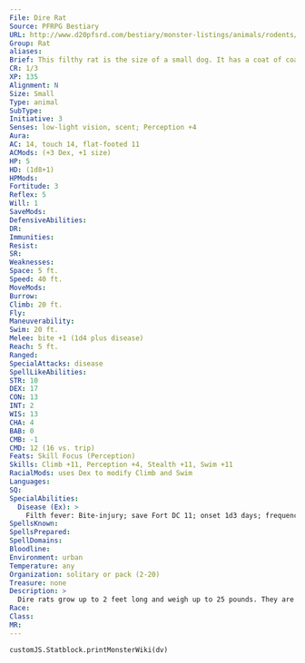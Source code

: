 ```yaml
---
File: Dire Rat
Source: PFRPG Bestiary
URL: http://www.d20pfsrd.com/bestiary/monster-listings/animals/rodents/rat/dire-rat
Group: Rat
aliases: 
Brief: This filthy rat is the size of a small dog. It has a coat of coarse fur, a long and scabby tail, and two glittering eyes.
CR: 1/3
XP: 135
Alignment: N
Size: Small
Type: animal
SubType: 
Initiative: 3
Senses: low-light vision, scent; Perception +4
Aura: 
AC: 14, touch 14, flat-footed 11
ACMods: (+3 Dex, +1 size)
HP: 5
HD: (1d8+1)
HPMods: 
Fortitude: 3
Reflex: 5
Will: 1
SaveMods: 
DefensiveAbilities: 
DR: 
Immunities: 
Resist: 
SR: 
Weaknesses: 
Space: 5 ft.
Speed: 40 ft.
MoveMods: 
Burrow: 
Climb: 20 ft.
Fly: 
Maneuverability: 
Swim: 20 ft.
Melee: bite +1 (1d4 plus disease)
Reach: 5 ft.
Ranged: 
SpecialAttacks: disease
SpellLikeAbilities: 
STR: 10
DEX: 17
CON: 13
INT: 2
WIS: 13
CHA: 4
BAB: 0
CMB: -1
CMD: 12 (16 vs. trip)
Feats: Skill Focus (Perception)
Skills: Climb +11, Perception +4, Stealth +11, Swim +11
RacialMods: uses Dex to modify Climb and Swim
Languages: 
SQ: 
SpecialAbilities:
  Disease (Ex): >
    Filth fever: Bite-injury; save Fort DC 11; onset 1d3 days; frequency 1/day; effect 1d3 Dex damage and 1d3 Con damage; cure 2 consecutive saves. The save DC is Constitution-based.
SpellsKnown: 
SpellsPrepared: 
SpellDomains: 
Bloodline: 
Environment: urban
Temperature: any
Organization: solitary or pack (2-20)
Treasure: none
Description: >
  Dire rats grow up to 2 feet long and weigh up to 25 pounds. They are common menaces in dungeons and city sewers alike. Dire Rat Companions Starting Statistics: Size Small; Speed 40 ft., climb 20 ft., swim 20 ft.; Attack bite (1d4); Ability Scores Str 10, Dex 17, Con 12, Int 2, Wis 12, Cha 4; Special Qualities lowlight vision, scent. 4th-Level Advancement: Attack bite (1d4 plus disease); Ability Scores Str +2, Con +2.
Race: 
Class: 
MR: 
---
```

```dataviewjs
customJS.Statblock.printMonsterWiki(dv)
```
